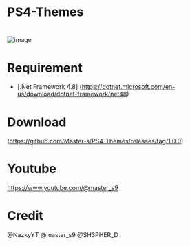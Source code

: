 # PS4-Themes
# 

![image]()






# Requirement
- [.Net Framework 4.8]
(https://dotnet.microsoft.com/en-us/download/dotnet-framework/net48)


# Download
(https://github.com/Master-s/PS4-Themes/releases/tag/1.0.0)

# Youtube
https://www.youtube.com/@master_s9


# Credit
@NazkyYT
@master_s9
@SH3PHER_D

